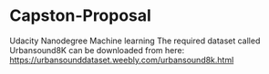 # Capston-Proposal
Udacity Nanodegree Machine learning
The required dataset called Urbansound8K can be downloaded from here: https://urbansounddataset.weebly.com/urbansound8k.html 
